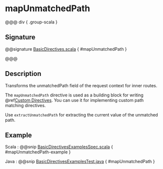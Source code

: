 # mapUnmatchedPath

@@@ div { .group-scala }

## Signature

@@signature [BasicDirectives.scala](/http/src/main/scala/org/apache/pekko/http/scaladsl/server/directives/BasicDirectives.scala) { #mapUnmatchedPath }

@@@

## Description

Transforms the unmatchedPath field of the request context for inner routes.

The `mapUnmatchedPath` directive is used as a building block for writing @ref[Custom Directives](../custom-directives.md). You can use it
for implementing custom path matching directives.

Use `extractUnmatchedPath` for extracting the current value of the unmatched path.

## Example

Scala
:  @@snip [BasicDirectivesExamplesSpec.scala](/docs/src/test/scala/docs/http/scaladsl/server/directives/BasicDirectivesExamplesSpec.scala) { #mapUnmatchedPath-example }

Java
:  @@snip [BasicDirectivesExamplesTest.java](/docs/src/test/java/docs/http/javadsl/server/directives/BasicDirectivesExamplesTest.java) { #mapUnmatchedPath }

